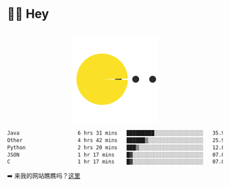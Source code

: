 
# 👋🏻 Hey
<div align="center">
	<br>
	<img src="https://raw.githubusercontent.com/Aniket965/Aniket965/master/pacman.svg?sanitize=true" width="200" height="200">
	<br>
</div>

<!--START_SECTION:waka-->

```txt
Java                   6 hrs 31 mins   █████████░░░░░░░░░░░░░░░░   35.90 %
Other                  4 hrs 42 mins   ██████▒░░░░░░░░░░░░░░░░░░   25.90 %
Python                 2 hrs 20 mins   ███▒░░░░░░░░░░░░░░░░░░░░░   12.89 %
JSON                   1 hr 17 mins    █▓░░░░░░░░░░░░░░░░░░░░░░░   07.07 %
C                      1 hr 17 mins    █▓░░░░░░░░░░░░░░░░░░░░░░░   07.07 %
```

<!--END_SECTION:waka-->

 ➡️  来我的网站瞧瞧吗？[这里](https://www.shaolongfei.com)
